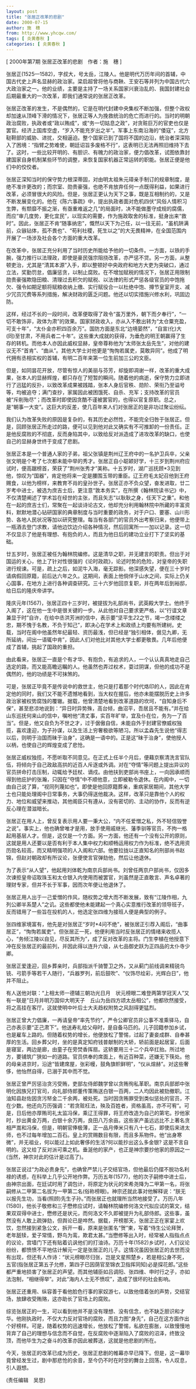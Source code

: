 ```yaml
---
layout: post
title: "张居正改革的悲剧"
date: 2000-07-15
author: 施　穗
from: http://www.yhcqw.com/
tags: [ 炎黄春秋 ]
categories: [ 炎黄春秋 ]
---
```



[ 2000年第7期 张居正改革的悲剧　作者：施　穗 ]


张居正(1525—1582)，字叔大，号太岳，江陵人。他是明代万历年间的首辅，中国古代史上声名显赫的政治家。梁启超曾将他与商鞅、王安石等并列为中国古代六大政治家之一。他的业绩，主要是主持了一场关系国家兴衰治乱的、我国封建社会后期最重大的一次改革，即我们通常说的张居正改革。


张居正改革的发生，不是偶然的，它是在明代封建中央集权不断加强，但整个政权却加速从顶峰下滑的情况下，张居正等人为挽救统治的危亡而进行的。当时的明朝政治腐败，执政者或“政以贿成”，或“务一切姑息之政”，对贪赃巨万的官吏也仅是罢官。经济上国库空虚，“岁入不能充岁出之半”。军事上东南沿海的“倭寇”，北方鞑靼部的威胁、进扰，交相逼迫。整个国家已到了国将不国的边沿，统治者深深陷入了困境：“指臂之势难使，朝廷诏旨多废格不行”，这表明已无法再照旧维持下去了。这时，一些比较开明的、有胆识、有魄力的政治家，便力倡改革，试图依靠封建国家自身机制某些环节的调整，来恢复国家机器正常运转的职能。张居正便是他们中的佼佼者。


张居正深知当时的保守势力根深蒂固，对由明太祖朱元璋亲手制订的规章制度，是绝不准许更改的；而宗室、勋贵豪强，也绝不肯放弃任何一点既得利益，如果进行改革，必须冒很大的风险。但是，张居正更认为天下之事，既是互相制约的，又是不断发展变化的。他在《陈六事疏》中，提出执政者面对危机四伏“风俗人情积习生弊，有颓靡不振之渐，有亟重难返之几”的局面时，决不能做墨守成规的腐儒，而应“审几度势，更化宜民”，以现实的需要，作为施政取舍的标准，挺身出来“救时”。因此，张居正不肯“随事纳忠”，慨然以天下为己任，以一往无前，“虽机阱满前，众镞钻体，孤不畏也”、“苟利社稷，死生以之”的大无畏精神，在全国范围内开展了一场涉及社会各个方面的重大改革。


在改革中，张居正充分利用了当时历史所能给予他的一切条件。一方面，以铁的手腕，强力推行以法理政，即使是豪民强宗阻挠改革，亦严惩不贷。另一方面，从整顿吏治，尤其是“清其本源”入手，即以整顿好中央政府和地方大吏为突破口，通过立法，奖勤罚怠，倡廉惩贪，以制止腐败。在不增加赋税的情况下，张居正用限制勋贵豪强欺隐田粮、清理过去积欠的赋税、以法律的形式严惩各级官员的中饱拖欠、强令如期足额将赋粮收纳上缴、实行赋役合一以杜绝中饱、撙节皇室开支、减少冗员冗费等系列措施，解决财政的匮乏问题。他还以切实措施兴修水利，巩固边防。


这样，经过不长的一段时间，改革便取得了政令“虽万里外，朝下而夕奉行”，“一切不敢饰非，政体为肃”的效果。国家财政收入，亦从入不敷出转为“太仓粟充盈，可支十年”，“太仆金亦积四百余万”。国防方面是东北“边境晏然”，“自宣(化)大(同)至甘肃，不用兵者二十年”。这些重大成就的获得，为垂危的明王朝赢得了生存的转机。而他本人亦因此威权显赫，皇帝尊称他为“太师张太岳先生”，对他的建议无不“首肯”、“曲从”。其他大学士对他更是“恂恂若属吏，莫敢异同”。他成了明代拥有丞相实权的首辅，有明二百年来第一位生前加三公的文臣。


但是，如同昙花开放，尽管有惊人的美丽与芬芳，却旋即凋谢一样，改革的重大成果，张本人的显赫辉煌，都只存在了短暂的瞬间。随着他的病逝，保守势力立即进行了迅猛的反扑，以致改革成果被践踏，张本人身后官秩、勋阶、荣衔乃至谥号等，均被追夺；满门查抄，家属因此被困饿死、自杀、充军；支持改革的官员被“斥削殆尽”；而改革时即使因贪酷不谨被罢官的，也得以官复原职。总之，是“朝事一大变”。这巨大的反差，使几百年来人们对张居正的是非功过聚讼纷纭。


我们认为改革失败的原因是复杂的，有其历史必然性，不能完全归咎于张居正。但是，回顾张居正所走过的路，便可以见到他对此又确实有不可推卸的一份责任。正是他反腐败的不彻底，反而身陷其中，以致给反对派造成了进攻改革的缺口，也使自己的显赫身世终于变成了悲剧。


张居正本是一个普通人家的子弟，祖父张镇是荆州辽王府中的一名护卫兵卒，父亲张文明是个考了七次都未能中举的秀才。张居正自小聪颖好学，十三岁到荆州府应试时，便高踞榜首，荣获了“荆州张秀才”美称。十五岁时，湖广巡抚顾*3见到他，惊叹为“国器”，肯定他将来一定是腰围玉带的重臣。辽王府毛太妃召他到王府赐食，以他为榜样，来教育不肖的皇孙世子。张居正亦不负众望，奋发进取，廿二岁考中进士，被选为庶吉士后，更注意“敦本务实”，在所撰《翰林院读书记》中，不仅清楚阐述了学术旨在经世的主张，而且矢志“以耿耿之身，任天下之重”。和他在一起的庶吉士们，常聚在一起谈诗论古文，他却充分利用翰林院中所藏的丰富资料，默默地潜心钻研国家的典章制度与当时重要的政务，对于户口、要塞、山川形势、各地人民状况等加以研究整理。每当有各部门的官员外出考察归来，他便带上一瓶酒去登门求教，请他边饮边介绍各种情况，然后回寓所一一加以记录。这一切不仅显示了他是有理想、有抱负的人，而且为他日后的建功立业打下了坚实的基础。


廿五岁时，张居正被任为翰林院编修。这是清华之职，并无建言的职责。但出于对国运的关心，他上了针对性很强的《论时政疏》，论述时势的危险，对皇帝的失职进行规谏。可是，疏上之后，如泥牛入海，毫无踪影。他深感失望，便在三十岁时请病假回原籍，前后达六年之久。这期间，表面上他倘佯于山水之间，实际上仍关心国事，在地方上进行各种调查研究。三十六岁他回京复职，并在两年后到裕邸，给日后的隆庆帝讲学。


隆庆元年(1567)，张居正四十三岁时，被提拔为礼部尚书，武英殿大学士。他终于入阁了，这在他一生中是很关键的一步。从此他对自己要求更严格，以“行谊文章兼显于时”自许，在给中丞洪芳洲的信中，表示要“坚平生*2*2之节，竭一念缕缕之忠，期不愧于名教，不负于知己”，即决心在学术上和政绩上均要有所建树。史载，当时在阁中他虽然年纪最轻、资历最浅，但已经是“独引相体，倨见九卿，无所延纳，间出一语辄中肯”，因此人们对他比对其他大学士都更敬畏。几年后他便成了首辅，挑起了国政的重担。


由此看来，张居正一直是个有才华、有抱负，有追求的人，一个认认真真地走自己选定的路，而又能高瞻远瞩的人。他虽然也弄过权术，耍过阴谋，但他的成功不是偶然的，他的功绩是不可抹煞的。


可是，张居正毕竟不是传说中的救世主，他只是打着那个时代烙印的人，因此在肯定他的同时，我们又不能不遗憾地看到，当大权在握后，他亦未能摆脱历史上许多政治家被权势腐蚀的覆辙。据载，他曾清楚地看到改革道路的坎坷，“自知身后不保”，甚至悲凉地说到：“异日时异势殊，高台倾，曲沼平，吾居且不能有。”并在给山东巡抚何来山的信中，嘱咐他“清丈事，实百年旷举，宜及仆在位，务为一了百当”。但是，他又自负为不世之才，过于倨傲自信，未能自外于封建官僚威权独揽，喜欢逢迎，为子孙谋，以及生活上穷奢极欲等陋习。所以孟森先生说他“得志以后，则明于治国而昧于治身”，这确是一语中的。正是这“昧于治身”，使他授人以柄，也使自己的辉煌变成了悲怆。


张居正威权独揽，不愿听取不同意见。在正式上任半个月后，便藉京察清洗言官队伍，将倾向于自己政敌高拱的近百人斥逐或外调。对在“夺情”等问题上提出异议的官员拼命打击压制，动辄给予廷杖、谪戍。由他扶到吏部尚书座上，一向因承顺而得到他庇护的张瀚，只因在“夺情”中不顺他意，立即被勒令退休。在内阁中，一切由自己说了算，“视同列蔑如也”。即使是他回原籍葬亲，重病家居期间，其他大学士也只能处理阁中日常事务，大事仍得送他裁决。这样，改革只是靠他个人的权力、地位和威望来推动，其他阁臣只有遵从，没有密切的、主动的协作，反而有逆反心理在潜滋暗长。


张居正在用人上，曾反复表示用人要一秉大公，“内不任爱憎之私，外不轻信毁誉之说”。事实上，他也确曾唯才是用，放手使用戚继光、藩季驯等官员，不拘一格起用基层人才。但是，这仅是一个方面。另一方面，他还有一个没有公开的原则，这就是用人还要以是否有利于本人集中权力和顺畅运用权力作为标准，绝不选用资历勋名较高，而又精明强项的人入阁和六部。他要拉拢以正直知名的刑部尚书赵锦，但赵对朝政却有所议论，张便使言官弹劾他，然后让他退休。


为了表示“从人望”，他起用刘体乾为南京兵部尚书。刘曾任两京户部尚书，仅因多次谏拒皇帝诏取珠玉和太仓银入内使用而被罢官，刘虽然是正直敢言、声名卓著的理财专家，但并不长于军事，因而次年便让他退休了。


张居正用人出于一己爱憎的作风，随权势之增大而不断发展，致有“江陵作相，九列公卿半系楚人”之讥。这些都使他未能建起一个真心实意推行改革的领导班子，反而错用了一些旨在投机的人，他选定张四维为接班人便是典型的例子。


张四维家境富有，他先是对张居正“岁时*4问不绝”，被张居正引荐入阁后，“曲事居正”，“恂恂若属吏”。但张居正一死，他便利用当时反张居正的情绪来收揽人心，“务倾江陵以自见，尽反其所为”，成了反对改革的主将。门生李植在他授意下冲在反张居正的最前列，并因此得以连升六级，从七品御史跃为正四品的太仆寺少卿。

张居正爱逢迎，回乡葬亲时，兵部指派千骑警卫之外，又从蓟门前线调来精锐鸟铳、弓箭手等若干人随行，“兵器罗列，前后鼓吹”、“仪饰尽绘彩，光辉白日”，他并不阻止。


有人送他对联：“上相太师一德辅三朝功光日月　状元榜眼二难登两第学冠天人”又有一联是”日月并明万国仰大明天子　丘山为岳四方颂太岳相公”，他都欣然接受，将之高挂在客厅。这就使明中叶后士大夫趋权附势之风刮得更猛烈。


张居正曾大力倡廉，一再请皇帝“率先节约”，严令公卿官员非公事不准乘驿马，自己亦表示要“正己肃下”。他送寿礼给父母时，是自备马匹的。儿子回籍参加乡试，也是雇车上路的。但随着权势的增长，他便放松了警惕，过起了妻妾成群、自奉甚厚的生活。回乡葬父时，坐的是真定知府钱普献制的大轿，轿前面是起居室，后面是寝室，两边是廊，由童子在旁焚香挥扇。这轿要用三十二个兵卒扛抬。所过地方，要铺筑广狭如一的道路。官员供奉的席面上，有近百种菜，还嫌无下筷处。他的母亲进京时，沿途“皆建席屋，张彩幔，鼓角旗帜鲜明”，“仪从煊赫”。对这些奢侈，他怡然自得，已溺于其中而不觉。


张居正曾严厉惩治贪污受贿，吏部左侍郎魏学曾以贪贿徇私革职。南京兵部郎中张明化因族兄打官司，向礼部侍郎董传策贿送白银一百两，二人均因此被劾撤职。江油知县赵佐因贪污帑金二千余两，被处死。当时因贪贿罪受到类似惩处的官员，不在少数。他还向万历强调：“若贪赃枉法，殃及百姓者，资格虽高，亦不可宥”。可是，日后他亦厚贿司礼太监冯保，乘辽王得罪，将王府改造为自己的第宅。抄他家时，抄出黄金万两，白银十余万两，良田八万余亩。这些家产虽远远比不上著名贪相严嵩和冯保，但是，明朝官俸极薄，正一品月俸米只有八十七石，即使后来进太师，也不过每年增加二百石。皇上的赏赐数目有限，而且多系物件。他“出身寒微”，并无祖业，何以能过上如此奢侈的生活?何以能抄出这么多金银? 
这是不言自明的。这又给了反对派可乘之机。垂涎他的家产，也正是神宗要抄他家的原因之一(当然，神宗对此的估计是过高了)。


张居正说过“为政必贵身先”，也确曾严禁儿子交结官场，但他最后仍摆不脱功名利禄的诱惑，在科举上几乎公开地作弊。万历五年(1577)，他的次子嗣修中进士后，由神宗出面，在廷试时用了调包计，将原定为状元的宋希尧降为二甲第一名，将张嗣修从二甲第二名拔为一甲第二名(俗称榜眼)。神宗还就此事对他解释说：“朕无以报先生功，当看(照顾)先生子孙。”而张居正也就理所当然地接受了。万历八年(1580)，他长子敬修和三子懋修应试时，请翰林院编修何洛文代拟应试的第文，结果双双得中进士，懋修还是状元，而何洛文不久即被提升为礼部侍郎。这些事，虽然没有人敢上疏弹劾，但舆论已是哗然。据载，开榜那天，张居正正在家宴上欢饮，忽然接到紧急公文，拆开一看，原来是张匿名“贺”柬，写着“侍生公论拜贺，老年舐犊，爱子常情，野鸟为鸾，欺君太甚。”当懋修等出入时，经常被人指指点点的议论，宫墙门下还有贴着讥讽他们的打油诗。万历十年(1582)乡试时，人们议论纷纷，都愤愤不平地估计解元一定是张居正的儿子。这情况虽因张居正的去世而没有出现，但还有人作诗：“状元榜眼尽归张，岂是文星照楚乡，若是相公身不死，五官(指张居正第五子允修，第四子已因荫官至锦衣卫指挥同知)必是探花郎。”这些都严重地损害了张居正的声望。而其他辅臣如吕调阳、张四维、申时行之子，亦如法泡制，“相继得举”。对此“海内人士无不愤叹”，造成了很坏的社会影响。

张居正还重用、纵容善于看他脸色行事的家奴游七，以致他借着张的声势，交结官场，放肆收受贿赂，这亦助长了官场上的腐败。


综览张居正的一生，可以看到他并不是没有理想、没有信念，也不缺乏胆识和才华。他刚执政时，不仅大力反对官场的腐败，而且力图“身先”，自己在这方面作出个好榜样。可是，随着权势的迅速增长，他放松了警惕，私欲在膨胀，以致慢慢地背弃了自己的理想与信念而不自觉，在反腐败中逐渐陷入了腐败的沼泽，终致没顶，而他毕生为之奋斗的改革亦因此被葬送，这就是他悲剧的所在。

今天，张居正的改革已成为历史，张居正悲剧的帷幕亦早已降下。但是，这一幕毕竟曾经发生过，剧中那悲怆的余音，至今仍不时在时空的舞台上回荡，令人叹息，引人遐想。

(责任编辑　吴思)



